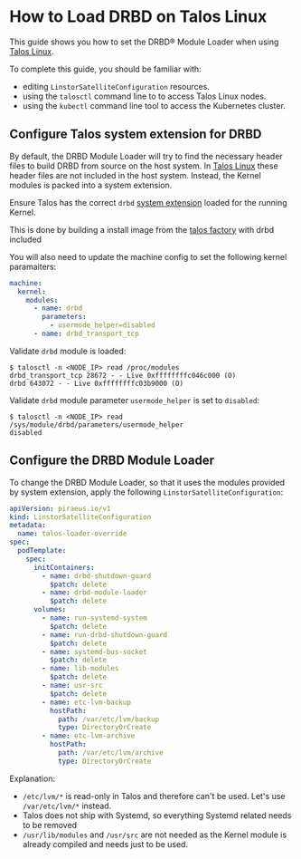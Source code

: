 # How to Load DRBD on Talos Linux

This guide shows you how to set the DRBD® Module Loader when using [Talos Linux].

To complete this guide, you should be familiar with:

* editing `LinstorSatelliteConfiguration` resources.
* using the `talosctl` command line to to access Talos Linux nodes.
* using the `kubectl` command line tool to access the Kubernetes cluster.

## Configure Talos system extension for DRBD

By default, the DRBD Module Loader will try to find the necessary header files to build DRBD from source on the host system. In [Talos Linux] these header files are not included in the host system. Instead, the Kernel modules is packed into a system extension.

Ensure Talos has the correct `drbd` [system extension](https://github.com/siderolabs/extensions) loaded for the running Kernel.

This is done by building a install image from the [talos factory](https://factory.talos.dev) with drbd included

You will also need to update the machine config to set the following kernel paramaiters:

```yaml
machine:
  kernel:
    modules:
      - name: drbd
        parameters:
          - usermode_helper=disabled
      - name: drbd_transport_tcp
```

Validate `drbd` module is loaded:
```shell
$ talosctl -n <NODE_IP> read /proc/modules
drbd_transport_tcp 28672 - - Live 0xffffffffc046c000 (O)
drbd 643072 - - Live 0xffffffffc03b9000 (O)
```

Validate `drbd` module parameter `usermode_helper` is set to `disabled`:
```shell
$ talosctl -n <NODE_IP> read /sys/module/drbd/parameters/usermode_helper
disabled
```

## Configure the DRBD Module Loader

To change the DRBD Module Loader, so that it uses the modules provided by system extension, apply the following `LinstorSatelliteConfiguration`:

```yaml
apiVersion: piraeus.io/v1
kind: LinstorSatelliteConfiguration
metadata:
  name: talos-loader-override
spec:
  podTemplate:
    spec:
      initContainers:
        - name: drbd-shutdown-guard
          $patch: delete
        - name: drbd-module-loader
          $patch: delete
      volumes:
        - name: run-systemd-system
          $patch: delete
        - name: run-drbd-shutdown-guard
          $patch: delete
        - name: systemd-bus-socket
          $patch: delete
        - name: lib-modules
          $patch: delete
        - name: usr-src
          $patch: delete
        - name: etc-lvm-backup
          hostPath:
            path: /var/etc/lvm/backup
            type: DirectoryOrCreate
        - name: etc-lvm-archive
          hostPath:
            path: /var/etc/lvm/archive
            type: DirectoryOrCreate
```

Explanation:

- `/etc/lvm/*` is read-only in Talos and therefore can't be used. Let's use `/var/etc/lvm/*` instead.
- Talos does not ship with Systemd, so everything Systemd related needs to be removed
- `/usr/lib/modules` and `/usr/src` are not needed as the Kernel module is already compiled and needs just to be used.

[Talos Linux]: https://talos.dev
